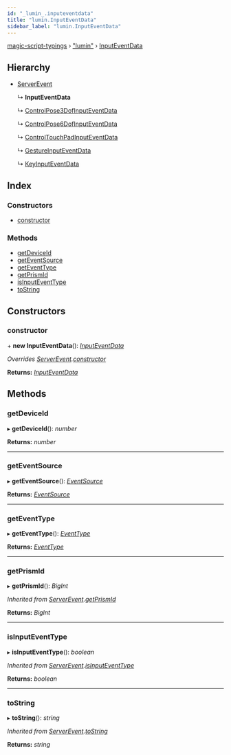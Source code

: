 ```yaml
---
id: "_lumin_.inputeventdata"
title: "lumin.InputEventData"
sidebar_label: "lumin.InputEventData"
---
```


[magic-script-typings](../index.md) › [&quot;lumin&quot;](../modules/_lumin_.md) › [InputEventData](_lumin_.inputeventdata.md)

## Hierarchy

* [ServerEvent](_lumin_.serverevent.md)

  ↳ **InputEventData**

  ↳ [ControlPose3DofInputEventData](_lumin_.controlpose3dofinputeventdata.md)

  ↳ [ControlPose6DofInputEventData](_lumin_.controlpose6dofinputeventdata.md)

  ↳ [ControlTouchPadInputEventData](_lumin_.controltouchpadinputeventdata.md)

  ↳ [GestureInputEventData](_lumin_.gestureinputeventdata.md)

  ↳ [KeyInputEventData](_lumin_.keyinputeventdata.md)

## Index

### Constructors

* [constructor](_lumin_.inputeventdata.md#constructor)

### Methods

* [getDeviceId](_lumin_.inputeventdata.md#getdeviceid)
* [getEventSource](_lumin_.inputeventdata.md#geteventsource)
* [getEventType](_lumin_.inputeventdata.md#geteventtype)
* [getPrismId](_lumin_.inputeventdata.md#getprismid)
* [isInputEventType](_lumin_.inputeventdata.md#isinputeventtype)
* [toString](_lumin_.inputeventdata.md#tostring)

## Constructors

###  constructor

\+ **new InputEventData**(): *[InputEventData](_lumin_.inputeventdata.md)*

*Overrides [ServerEvent](_lumin_.serverevent.md).[constructor](_lumin_.serverevent.md#constructor)*

**Returns:** *[InputEventData](_lumin_.inputeventdata.md)*

## Methods

###  getDeviceId

▸ **getDeviceId**(): *number*

**Returns:** *number*

___

###  getEventSource

▸ **getEventSource**(): *[EventSource](../enums/_lumin_.input.eventsource.md)*

**Returns:** *[EventSource](../enums/_lumin_.input.eventsource.md)*

___

###  getEventType

▸ **getEventType**(): *[EventType](../enums/_lumin_.input.eventtype.md)*

**Returns:** *[EventType](../enums/_lumin_.input.eventtype.md)*

___

###  getPrismId

▸ **getPrismId**(): *BigInt*

*Inherited from [ServerEvent](_lumin_.serverevent.md).[getPrismId](_lumin_.serverevent.md#getprismid)*

**Returns:** *BigInt*

___

###  isInputEventType

▸ **isInputEventType**(): *boolean*

*Inherited from [ServerEvent](_lumin_.serverevent.md).[isInputEventType](_lumin_.serverevent.md#isinputeventtype)*

**Returns:** *boolean*

___

###  toString

▸ **toString**(): *string*

*Inherited from [ServerEvent](_lumin_.serverevent.md).[toString](_lumin_.serverevent.md#tostring)*

**Returns:** *string*